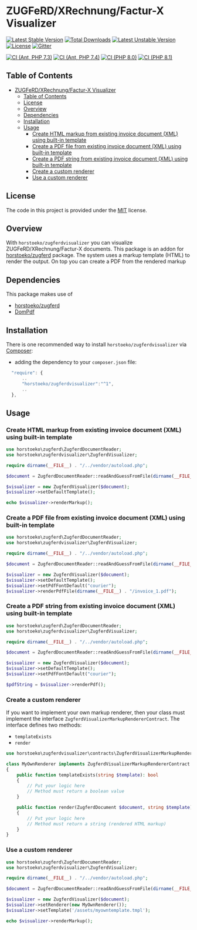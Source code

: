 # ZUGFeRD/XRechnung/Factur-X Visualizer

[![Latest Stable Version](https://poser.pugx.org/horstoeko/zugferdvisualizer/v/stable.png)](https://packagist.org/packages/horstoeko/zugferdvisualizer) [![Total Downloads](https://poser.pugx.org/horstoeko/zugferdvisualizer/downloads.png)](https://packagist.org/packages/horstoeko/zugferdvisualizer) [![Latest Unstable Version](https://poser.pugx.org/horstoeko/zugferdvisualizer/v/unstable.png)](https://packagist.org/packages/horstoeko/zugferdvisualizer) [![License](https://poser.pugx.org/horstoeko/zugferdvisualizer/license.png)](https://packagist.org/packages/horstoeko/zugferdvisualizer) [![Gitter](https://badges.gitter.im/Join%20Chat.svg)](https://gitter.im/horstoeko/zugferdvisualizer)

[![CI (Ant, PHP 7.3)](https://github.com/horstoeko/zugferdvisualizer/actions/workflows/build.php73.ant.yml/badge.svg)](https://github.com/horstoeko/zugferdvisualizer/actions/workflows/build.php73.ant.yml) [![CI (Ant, PHP 7.4)](https://github.com/horstoeko/zugferdvisualizer/actions/workflows/build.php74.ant.yml/badge.svg)](https://github.com/horstoeko/zugferdvisualizer/actions/workflows/build.php74.ant.yml) [![CI (PHP 8.0)](https://github.com/horstoeko/zugferdvisualizer/actions/workflows/build.php80.ant.yml/badge.svg)](https://github.com/horstoeko/zugferdvisualizer/actions/workflows/build.php80.ant.yml) [![CI (PHP 8.1)](https://github.com/horstoeko/zugferdvisualizer/actions/workflows/build.php81.ant.yml/badge.svg)](https://github.com/horstoeko/zugferdvisualizer/actions/workflows/build.php81.ant.yml)

## Table of Contents

- [ZUGFeRD/XRechnung/Factur-X Visualizer](#zugferdxrechnungfactur-x-visualizer)
  - [Table of Contents](#table-of-contents)
  - [License](#license)
  - [Overview](#overview)
  - [Dependencies](#dependencies)
  - [Installation](#installation)
  - [Usage](#usage)
    - [Create HTML markup from existing invoice document (XML) using built-in template](#create-html-markup-from-existing-invoice-document-xml-using-built-in-template)
    - [Create a PDF file from existing invoice document (XML) using built-in template](#create-a-pdf-file-from-existing-invoice-document-xml-using-built-in-template)
    - [Create a PDF string from existing invoice document (XML) using built-in template](#create-a-pdf-string-from-existing-invoice-document-xml-using-built-in-template)
    - [Create a custom renderer](#create-a-custom-renderer)
    - [Use a custom renderer](#use-a-custom-renderer)

## License

The code in this project is provided under the [MIT](https://opensource.org/licenses/MIT) license.

## Overview

With `horstoeko/zugferdvisualizer` you can visualize ZUGFeRD/XRechnung/Factur-X documents. This package is an addon for [horstoeko/zugferd](https://github.com/horstoeko/zugferd) package. The system uses a markup template (HTML) to render the output. On top you can create a PDF from the rendered markup

## Dependencies

This package makes use of

- [horstoeko/zugferd](https://github.com/horstoeko/zugferd)
- [DomPdf](https://github.com/dompdf/dompdf)

## Installation

There is one recommended way to install `horstoeko/zugferdvisualizer` via [Composer](https://getcomposer.org/):

* adding the dependency to your ``composer.json`` file:

```js
  "require": {
      ..
      "horstoeko/zugferdvisualizer":"^1",
      ..
  },
```

## Usage

### Create HTML markup from existing invoice document (XML) using built-in template

```php
use horstoeko\zugferd\ZugferdDocumentReader;
use horstoeko\zugferdvisualizer\ZugferdVisualizer;

require dirname(__FILE__) . "/../vendor/autoload.php";

$document = ZugferdDocumentReader::readAndGuessFromFile(dirname(__FILE__) . "/invoice_1.xml");

$visualizer = new ZugferdVisualizer($document);
$visualizer->setDefaultTemplate();

echo $visualizer->renderMarkup();
```

### Create a PDF file from existing invoice document (XML) using built-in template

```php
use horstoeko\zugferd\ZugferdDocumentReader;
use horstoeko\zugferdvisualizer\ZugferdVisualizer;

require dirname(__FILE__) . "/../vendor/autoload.php";

$document = ZugferdDocumentReader::readAndGuessFromFile(dirname(__FILE__) . "/invoice_1.xml");

$visualizer = new ZugferdVisualizer($document);
$visualizer->setDefaultTemplate();
$visualizer->setPdfFontDefault("courier");
$visualizer->renderPdfFile(dirname(__FILE__) . "/invoice_1.pdf");
```

### Create a PDF string from existing invoice document (XML) using built-in template

```php
use horstoeko\zugferd\ZugferdDocumentReader;
use horstoeko\zugferdvisualizer\ZugferdVisualizer;

require dirname(__FILE__) . "/../vendor/autoload.php";

$document = ZugferdDocumentReader::readAndGuessFromFile(dirname(__FILE__) . "/invoice_1.xml");

$visualizer = new ZugferdVisualizer($document);
$visualizer->setDefaultTemplate();
$visualizer->setPdfFontDefault("courier");

$pdfString = $visualizer->renderPdf();
```

### Create a custom renderer

If you want to implement your own markup renderer, then your class must implement the interface `ZugferdVisualizerMarkupRendererContract`. The interface defines two methods:

* `templateExists`
* `render`

```php
use horstoeko\zugferdvisualizer\contracts\ZugferdVisualizerMarkupRendererContract;

class MyOwnRenderer implements ZugferdVisualizerMarkupRendererContract
{
    public function templateExists(string $template): bool
    {
        // Put your logic here
        // Method must return a boolean value
    }

    public function render(ZugferdDocument $document, string $template): string
    {
        // Put your logic here
        // Method must return a string (rendered HTML markup)
    }
}
```

### Use a custom renderer

```php
use horstoeko\zugferd\ZugferdDocumentReader;
use horstoeko\zugferdvisualizer\ZugferdVisualizer;

require dirname(__FILE__) . "/../vendor/autoload.php";

$document = ZugferdDocumentReader::readAndGuessFromFile(dirname(__FILE__) . "/invoice_1.xml");

$visualizer = new ZugferdVisualizer($document);
$visualizer->setRenderer(new MyOwnRenderer());
$visualizer->setTemplate('/assets/myowntemplate.tmpl');

echo $visualizer->renderMarkup();
```
